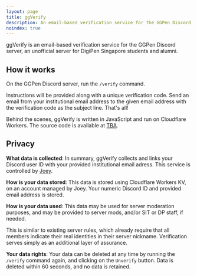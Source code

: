 ```yaml
---
layout: page
title: ggVerify
description: An email-based verification service for the GGPen Discord server.
noindex: true
---
```


ggVerify is an email-based verification service for the GGPen Discord server, an unofficial server for DigiPen Singapore students and alumni.

<style>
    #redirect-pane{
        margin: 4rem auto;
        padding: 1rem;
        padding-bottom: 0;
        border: 1px dotted currentColor;
        border-radius: 1rem;
    }
</style>
<script>
    "use strict";
    const url = new URL(document.URL);
    const regex = RegExp("(GGPEN-[0-9a-f]+)");
    const results = regex.exec(url.search);
    if(results != null && results.length > 0)
    {
        document.write("<div id='redirect-pane'></div>");
        const code = results[0];
        const redirect = `mailto:ggverify@dangeraspect.xyz?subject=${code}`;
        document.getElementById('redirect-pane').innerHTML = `<p><strong>Your email client should open automatically</strong> with the subject and recipient filled in. If not, <a href="${redirect}">click here to open in your default email client</a>.</p>`;
        window.onload = function(){window.location = redirect;}
    }
</script>

## How it works

On the GGPen Discord server, run the `/verify` command. 

Instructions will be provided along with a unique verification code. Send an email from your institutional email address to the given email address with the verification code as the subject line. That's all!

Behind the scenes, ggVerify is written in JavaScript and run on Cloudflare Workers. The source code is available at [TBA](#).


## Privacy

**What data is collected**: In summary, ggVerify collects and links your Discord user ID with your provided institutional email adress. This service is controlled by [Joey](https://joeyfoo.com/contact).

**How is your data stored**: This data is stored using Cloudflare Workers KV, on an account managed by Joey. Your numeric Discord ID and provided email address is stored. 

**How is your data used**: This data may be used for server moderation purposes, and may be provided to server mods, and/or SIT or DP staff, if needed. 

This is similar to existing server rules, which already require that all members indicate their real identities in their server nickname. Verification serves simply as an additional layer of assurance.

**Your data rights**: Your data can be deleted at any time by running the `/verify` command again, and clicking on the `Unverify` button. Data is deleted within 60 seconds, and no data is retained.

